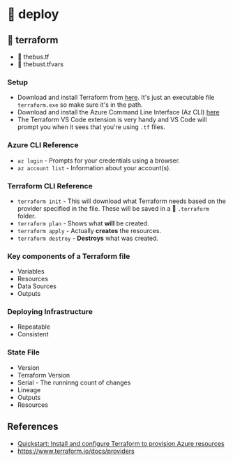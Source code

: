 # :open_file_folder: deploy

## :file_folder: terraform

* :page_facing_up: thebus.tf
* :page_facing_up: thebust.tfvars

### Setup

* Download and install Terraform from [here](https://www.terraform.io/). It's just an executable file `terraform.exe` so make sure it's in the path.
* Download and install the Azure Command Line Interface (Az CLI) [here](https://docs.microsoft.com/en-us/cli/azure/install-azure-cli-windows?view=azure-cli-latest)
* The Terraform VS Code extension is very handy and VS Code will prompt you when it sees that you're using `.tf` files.

### Azure CLI Reference

* `az login` - Prompts for your credentials using a browser.
* `az account list` - Information about your account(s).

### Terraform CLI Reference

* `terraform init` - This will download what Terraform needs based on the provider specified in the file.  These will be saved in a :file_folder: `.terraform` folder.
* `terraform plan` - Shows what **will** be created.
* `terraform apply` - Actually **creates** the resources.
* `terraform destroy` - **Destroys** what was created.

### Key components of a Terraform file

* Variables
* Resources
* Data Sources
* Outputs

### Deploying Infrastructure

* Repeatable
* Consistent

### State File

* Version
* Terraform Version
* Serial - The runninng count of changes
* Lineage
* Outputs
* Resources

## References

* [Quickstart: Install and configure Terraform to provision Azure resources](https://docs.microsoft.com/en-us/azure/developer/terraform/install-configure)
* https://www.terraform.io/docs/providers

